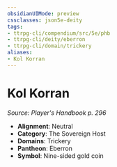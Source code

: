 ```yaml
---
obsidianUIMode: preview
cssclasses: json5e-deity
tags:
- ttrpg-cli/compendium/src/5e/phb
- ttrpg-cli/deity/eberron
- ttrpg-cli/domain/trickery
aliases: 
- Kol Korran
---
```

# Kol Korran
*Source: Player's Handbook p. 296* 

- **Alignment**: Neutral
- **Category**: The Sovereign Host
- **Domains**: Trickery
- **Pantheon**: Eberron
- **Symbol**: Nine-sided gold coin